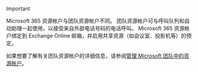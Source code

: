 > [!IMPORTANT]
> Microsoft 365 资源帐户与团队资源帐户不同。 团队资源帐户可与呼叫队列和自动助理一起使用，以接受来自外部电话号码的电话呼叫。 Microsoft 365 资源帐户绑定到 Exchange Online 邮箱，并启用共享资源（如会议室、投影机等）的预定。
>
> 如果想要了解有关团队资源帐户的详细信息，请参阅[管理 Microsoft 团队中的资源帐户](../manage-resource-accounts.md)。
